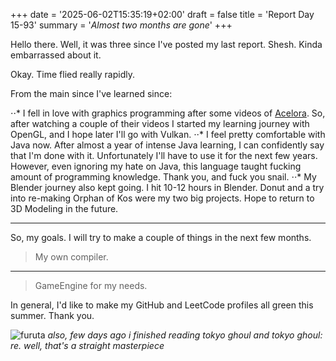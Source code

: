 +++
date = '2025-06-02T15:35:19+02:00'
draft = false
title = 'Report Day 15-93'
summary = '_Almost two months are gone_'
+++

Hello there. Well, it was three since I've posted my last report. Shesh. Kinda embarrassed about it. 

Okay. Time flied really rapidly. 

From the main since I've learned since:

⋅⋅* I fell in love with graphics programming after some videos of [Acelora](https://www.youtube.com/@Acerola_t). 
    So, after watching a couple of their videos I started my learning journey with OpenGL, and I hope later I'll go with Vulkan. 
⋅⋅* I feel pretty comfortable with Java now.
    After almost a year of intense Java learning, I can confidently say that I'm done with it. Unfortunately I'll have to use it for the next few years.
    However, even ignoring my hate on Java, this language taught fucking amount of programming knowledge. 
    Thank you, and fuck you snail.
⋅⋅* My Blender journey also kept going. 
    I hit 10-12 hours in Blender. Donut and a try into re-making Orphan of Kos were my two big projects. 
    Hope to return to 3D Modeling in the future.

---
So, my goals. I will try to make a couple of things in the next few months. 

> My own compiler. 
---
> GameEngine for my needs.

In general, I'd like to make my GitHub and LeetCode profiles all green this summer. 
Thank you. 

![furuta](/images/mine.jpg)
*also, few days ago i finished reading tokyo ghoul and tokyo ghoul: re. well, that's a straight masterpiece*
